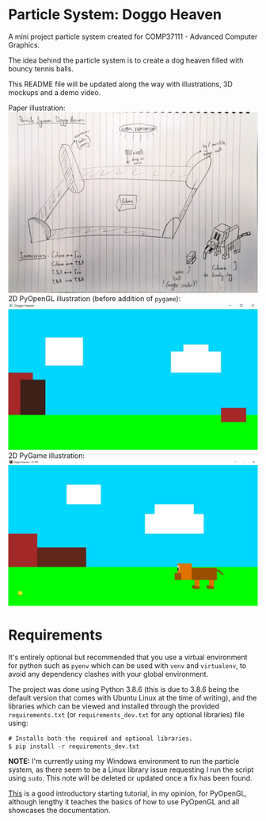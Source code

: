 # Particle System: Doggo Heaven

A mini project particle system created for COMP37111 - Advanced Computer Graphics.

The idea behind the particle system is to create a dog heaven filled with bouncy tennis balls.

This README file will be updated along the way with illustrations, 3D mockups and a demo video.

Paper illustration: ![doggo_heaven_paper](./assets/images/README/paper_illustration.jpg)
2D PyOpenGL illustration (before addition of `pygame`): ![doggo_heaven_2d](./assets/images/README/2d_illustration.jpg)
2D PyGame illustration: ![doggo_heaven_2d_pygame](./assets/images/README/2d_illustration_pygame.jpg)

# Requirements

It's entirely optional but recommended that you use a virtual environment for python such as `pyenv` which can be used with `venv` and `virtualenv`, to avoid any dependency clashes with your global environment.

The project was done using Python 3.8.6 (this is due to 3.8.6 being the default version that comes with Ubuntu Linux at the time of writing), and the libraries which can be viewed and installed through the provided `requirements.txt` (or `requirements_dev.txt` for any optional libraries) file using:
```
# Installs both the required and optional libraries.
$ pip install -r requirements_dev.txt
```

**NOTE:** I'm currently using my Windows environment to run the particle system, as there seem to be a Linux library issue requesting I run the script using `sudo`. This note will be deleted or updated once a fix has been found.

[This](https://www.youtube.com/playlist?list=PL1P11yPQAo7opIg8r-4BMfh1Z_dCOfI0y) is a good introductory starting tutorial, in my opinion, for PyOpenGL, although lengthy it teaches the basics of how to use PyOpenGL and all showcases the documentation.

